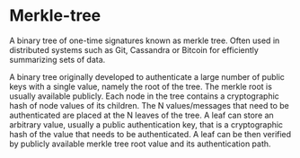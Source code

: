 # Merkle-tree

A binary tree of one-time signatures known as merkle tree. Often used in distributed systems such as Git, Cassandra or Bitcoin for efficiently summarizing sets of data.

A binary tree originally developed to authenticate a large number of public keys with a single value, namely the root of the tree. The merkle root is usually available publicly. Each node in the tree contains a cryptographic hash of node values of its children. The N values/messages that need to be authenticated are placed at the N leaves of the tree. A leaf can store an arbitrary value, usually a public authentication key, that is a cryptographic hash of the value that needs to be authenticated. A leaf can be then verified by publicly available merkle tree root value and its authentication path.
